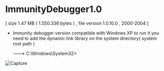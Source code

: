 # ImmunityDebugger1.0
[ size 1.47 MB ( 1.550.336 bytes ) , file version 1.0.10.0 , 2000-2004 ] 

- Immunity debugger version compatible with Windows XP
  to run it you need to add the dynamic link library on the system directory( system root path )
  
  ---> C:\Windows\System32>

  
![Capture](https://github.com/0c001null/ImmunityDebugger1.0/assets/126085807/2b371790-4020-41d9-b822-6d1d5e47520d)

  
   

